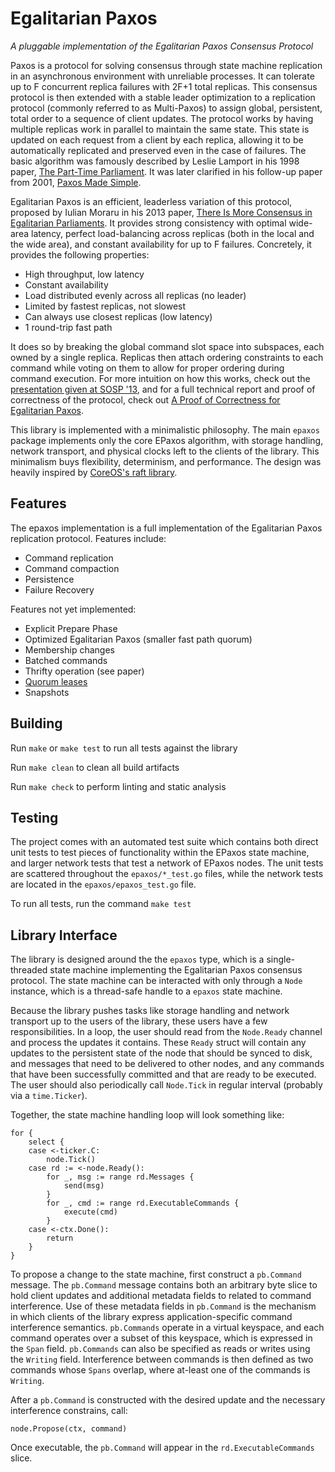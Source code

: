 # Egalitarian Paxos

_A pluggable implementation of the Egalitarian Paxos Consensus Protocol_

Paxos is a protocol for solving consensus through state machine replication in
an asynchronous environment with unreliable processes. It can tolerate up to F
concurrent replica failures with 2F+1 total replicas. This consensus protocol is
then extended with a stable leader optimization to a replication protocol
(commonly referred to as Multi-Paxos) to assign global, persistent, total order
to a sequence of client updates. The protocol works by having multiple replicas
work in parallel to maintain the same state. This state is updated on each
request from a client by each replica, allowing it to be automatically
replicated and preserved even in the case of failures. The basic algorithm was
famously described by Leslie Lamport in his 1998 paper, [The Part-Time
Parliament](https://www.microsoft.com/en-us/research/publication/part-time-parliament/).
It was later clarified in his follow-up paper from 2001, [Paxos Made
Simple](https://www.microsoft.com/en-us/research/publication/paxos-made-simple/).

Egalitarian Paxos is an efficient, leaderless variation of this protocol,
proposed by Iulian Moraru in his 2013 paper, [There Is More Consensus in
Egalitarian
Parliaments](https://www.cs.cmu.edu/~dga/papers/epaxos-sosp2013.pdf).
It provides strong consistency with optimal wide-area latency, perfect
load-balancing across replicas (both in the local and the wide area), and
constant availability for up to F failures. Concretely, it provides the
following properties:

- High throughput, low latency
- Constant availability
- Load distributed evenly across all replicas (no leader)
- Limited by fastest replicas, not slowest
- Can always use closest replicas (low latency)
- 1 round-trip fast path

It does so by breaking the global command slot space into subspaces, each owned
by a single replica. Replicas then attach ordering constraints to each command
while voting on them to allow for proper ordering during command execution. For
more intuition on how this works, check out the [presentation given at SOSP
'13](https://www.youtube.com/watch?v=KxoWlUZNKn8), and for a full technical
report and proof of correctness of the protocol, check out [A Proof of
Correctness for Egalitarian
Paxos](http://www.pdl.cmu.edu/PDL-FTP/associated/CMU-PDL-13-111.pdf).

This library is implemented with a minimalistic philosophy. The main `epaxos`
package implements only the core EPaxos algorithm, with storage handling,
network transport, and physical clocks left to the clients of the library. This
minimalism buys flexibility, determinism, and performance. The design was
heavily inspired by [CoreOS's raft
library](https://github.com/coreos/etcd/tree/master/raft).


## Features

The epaxos implementation is a full implementation of the Egalitarian Paxos
replication protocol. Features include:

- Command replication
- Command compaction
- Persistence
- Failure Recovery

Features not yet implemented:

- Explicit Prepare Phase
- Optimized Egalitarian Paxos (smaller fast path quorum)
- Membership changes
- Batched commands
- Thrifty operation (see paper)
- [Quorum leases](https://www.cs.cmu.edu/~dga/papers/leases-socc2014.pdf)
- Snapshots


## Building

Run `make` or `make test` to run all tests against the library 

Run `make clean` to clean all build artifacts

Run `make check` to perform linting and static analysis


## Testing

The project comes with an automated test suite which contains both direct unit
tests to test pieces of functionality within the EPaxos state machine, and larger
network tests that test a network of EPaxos nodes. The unit tests are scattered
throughout the `epaxos/*_test.go` files, while the network tests are located in
the `epaxos/epaxos_test.go` file.

To run all tests, run the command `make test`


## Library Interface

The library is designed around the the `epaxos` type, which is a single-threaded
state machine implementing the Egalitarian Paxos consensus protocol. The state
machine can be interacted with only through a `Node` instance, which is a
thread-safe handle to a `epaxos` state machine.

Because the library pushes tasks like storage handling and network transport up
to the users of the library, these users have a few responsibilities. In a loop,
the user should read from the `Node.Ready` channel and process the updates it
contains. These `Ready` struct will contain any updates to the persistent state
of the node that should be synced to disk, and messages that need to be
delivered to other nodes, and any commands that have been successfully committed
and that are ready to be executed. The user should also periodically call
`Node.Tick` in regular interval (probably via a `time.Ticker`).

Together, the state machine handling loop will look something like:

```
for {
    select {
    case <-ticker.C:
        node.Tick()
    case rd := <-node.Ready():
        for _, msg := range rd.Messages {
            send(msg)
        }
        for _, cmd := range rd.ExecutableCommands {
            execute(cmd)
        }
    case <-ctx.Done():
        return
    }
}
```

To propose a change to the state machine, first construct a `pb.Command`
message. The `pb.Command` message contains both an arbitrary byte slice to hold
client updates and additional metadata fields to related to command
interference. Use of these metadata fields in `pb.Command` is the mechanism in
which clients of the library express application-specific command interference
semantics. `pb.Commands` operate in a virtual keyspace, and each command
operates over a subset of this keyspace, which is expressed in the `Span` field.
`pb.Commands` can also be specified as reads or writes using the `Writing`
field. Interference between commands is then defined as two commands whose
`Spans` overlap, where at-least one of the commands is `Writing`.

After a `pb.Command` is constructed with the desired update and the necessary
interference constrains, call:

```
node.Propose(ctx, command)
```

Once executable, the `pb.Command` will appear in the `rd.ExecutableCommands` slice.



